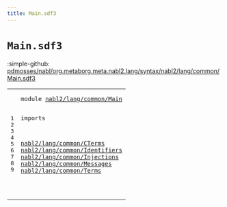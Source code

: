 ```yaml
---
title: Main.sdf3
---
```


# `Main.sdf3`

:simple-github: [pdmosses/nabl/org.metaborg.meta.nabl2.lang/syntax/nabl2/lang/common/Main.sdf3]

[pdmosses/nabl/org.metaborg.meta.nabl2.lang/syntax/nabl2/lang/common/Main.sdf3]: https://github.com/pdmosses/nabl/blob/master/org.metaborg.meta.nabl2.lang/syntax/nabl2/lang/common/Main.sdf3 "The source file on GitHub"

<div class="sdf3"><table class="highlighttable"><tbody><tr><td class="linenos"><div class="linenodiv"><pre><span></span>1
2
3
4
5
6
7
8
9
</pre></div></td>
<td class="code"><pre><code><span class="keyword">module</span> <a href="../../Main.sdf3#nabl2/lang/common/Main_35_57" id="nabl2/lang/common/Main_7_29" title="Referenced at ../../Main.sdf3 line 5">nabl2/lang/common/Main</a>

<span class="keyword">imports</span>

  <a href="../CTerms.sdf3#nabl2/lang/common/CTerms_7_31" id="nabl2/lang/common/CTerms_42_66" title="Defined at ../CTerms.sdf3 line 1">nabl2/lang/common/CTerms</a>
  <a href="../Identifiers.sdf3#nabl2/lang/common/Identifiers_7_36" id="nabl2/lang/common/Identifiers_69_98" title="Defined at ../Identifiers.sdf3 line 1">nabl2/lang/common/Identifiers</a>
  <a href="../Injections.sdf3#nabl2/lang/common/Injections_7_35" id="nabl2/lang/common/Injections_101_129" title="Defined at ../Injections.sdf3 line 1">nabl2/lang/common/Injections</a>
  <a href="../Messages.sdf3#nabl2/lang/common/Messages_7_33" id="nabl2/lang/common/Messages_132_158" title="Defined at ../Messages.sdf3 line 1">nabl2/lang/common/Messages</a>
  <a href="../Terms.sdf3#nabl2/lang/common/Terms_7_30" id="nabl2/lang/common/Terms_161_184" title="Defined at ../Terms.sdf3 line 1">nabl2/lang/common/Terms</a>


</code></pre></td></tr></tbody></table></div>